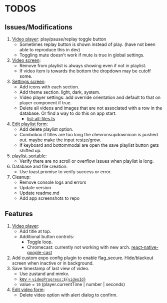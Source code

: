 # TODOS

## Issues/Modifications

1. [Video player](components/video-player.tsx): play/pause/replay toggle button
   - Sometimes replay button is shown instead of play. (have not been able to reproduce this in dev)
   - Toggling mute doesn't work if mute is true in global settings.
2. [Video screen](<app/(tabs)/index.tsx>):
   - Remove from playlist is always showing even if not in playlist.
   - If video item is towards the bottom the dropdown may be cutoff some.
3. [Settings screen](<app/(tabs)/settings.tsx>):
   - Add icons with each section.
   - Add theme section. light, dark, system.
   - Video player settings: add override orientation and default to that on player component if true.
   - Delete all videos and images that are not associated with a row in the database. Or find a way to do this on app start.
     - [list-all-files.ts](lib/list-all-files.ts)
4. [Edit playlist form](components/forms/edit-playlist.tsx):
   - Add delete playlist option.
   - Combobox if titles are too long the chevronsupdownicon is pushed out. maybe make the input resize/grow.
   - If keyboard and bottommodal are open the save playlist button gets shifted up.
5. [playlist-sortable](components/playlist-sortable.tsx):
   - Verify there are no scroll or overflow issues when playlist is long.
6. Database and file creation:
   - Use toast.promise to verify success or error.
7. Cleanup:
   - Remove console logs and errors
   - Update version
   - Update readme.md
   - Add app screenshots to repo

## Features

1. [Video player](components/video-player.tsx):
   - Add title at top.
   - Additional button controls:
     - Toggle loop.
     - Chromecast: currently not working with new arch. [react-native-google-cast](https://react-native-google-cast.github.io/docs/components/CastButton)
2. Add custom expo config plugin to enable flag_secure. Hide/blackout screen when inactive or in background.
3. Save timestamp of last view of video.
   - Use zustand and mmkv.
   - [key = `videoProgress:${videoId}`](lib/store.ts#L381)
   - value = `10` (player.currentTime | number | seconds)
4. [Edit video form](components/forms/edit-video.tsx):
   - Delete video option with alert dialog to confirm.
